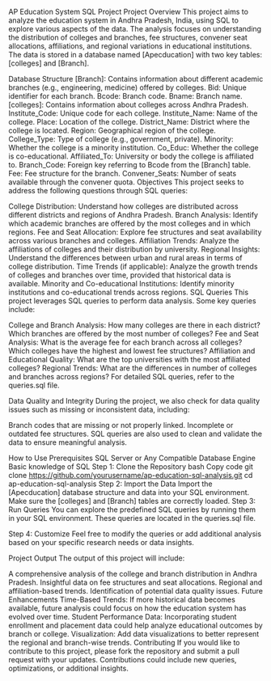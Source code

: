 AP Education System SQL Project
Project Overview
This project aims to analyze the education system in Andhra Pradesh, India, using SQL to explore various aspects of the data. The analysis focuses on understanding the distribution of colleges and branches, fee structures, convener seat allocations, affiliations, and regional variations in educational institutions. The data is stored in a database named [Apecducation] with two key tables: [colleges] and [Branch].

Database Structure
[Branch]: Contains information about different academic branches (e.g., engineering, medicine) offered by colleges.
Bid: Unique identifier for each branch.
Bcode: Branch code.
Bname: Branch name.
[colleges]: Contains information about colleges across Andhra Pradesh.
Institute_Code: Unique code for each college.
Institute_Name: Name of the college.
Place: Location of the college.
District_Name: District where the college is located.
Region: Geographical region of the college.
College_Type: Type of college (e.g., government, private).
Minority: Whether the college is a minority institution.
Co_Educ: Whether the college is co-educational.
Affiliated_To: University or body the college is affiliated to.
Branch_Code: Foreign key referring to Bcode from the [Branch] table.
Fee: Fee structure for the branch.
Convener_Seats: Number of seats available through the convener quota.
Objectives
This project seeks to address the following questions through SQL queries:

College Distribution: Understand how colleges are distributed across different districts and regions of Andhra Pradesh.
Branch Analysis: Identify which academic branches are offered by the most colleges and in which regions.
Fee and Seat Allocation: Explore fee structures and seat availability across various branches and colleges.
Affiliation Trends: Analyze the affiliations of colleges and their distribution by university.
Regional Insights: Understand the differences between urban and rural areas in terms of college distribution.
Time Trends (if applicable): Analyze the growth trends of colleges and branches over time, provided that historical data is available.
Minority and Co-educational Institutions: Identify minority institutions and co-educational trends across regions.
SQL Queries
This project leverages SQL queries to perform data analysis. Some key queries include:

College and Branch Analysis:
How many colleges are there in each district?
Which branches are offered by the most number of colleges?
Fee and Seat Analysis:
What is the average fee for each branch across all colleges?
Which colleges have the highest and lowest fee structures?
Affiliation and Educational Quality:
What are the top universities with the most affiliated colleges?
Regional Trends:
What are the differences in number of colleges and branches across regions?
For detailed SQL queries, refer to the queries.sql file.

Data Quality and Integrity
During the project, we also check for data quality issues such as missing or inconsistent data, including:

Branch codes that are missing or not properly linked.
Incomplete or outdated fee structures.
SQL queries are also used to clean and validate the data to ensure meaningful analysis.

How to Use
Prerequisites
SQL Server or Any Compatible Database Engine
Basic knowledge of SQL
Step 1: Clone the Repository
bash
Copy code
git clone https://github.com/yourusername/ap-education-sql-analysis.git
cd ap-education-sql-analysis
Step 2: Import the Data
Import the [Apecducation] database structure and data into your SQL environment.
Make sure the [colleges] and [Branch] tables are correctly loaded.
Step 3: Run Queries
You can explore the predefined SQL queries by running them in your SQL environment. These queries are located in the queries.sql file.

Step 4: Customize
Feel free to modify the queries or add additional analysis based on your specific research needs or data insights.

Project Output
The output of this project will include:

A comprehensive analysis of the college and branch distribution in Andhra Pradesh.
Insightful data on fee structures and seat allocations.
Regional and affiliation-based trends.
Identification of potential data quality issues.
Future Enhancements
Time-Based Trends: If more historical data becomes available, future analysis could focus on how the education system has evolved over time.
Student Performance Data: Incorporating student enrollment and placement data could help analyze educational outcomes by branch or college.
Visualization: Add data visualizations to better represent the regional and branch-wise trends.
Contributing
If you would like to contribute to this project, please fork the repository and submit a pull request with your updates. Contributions could include new queries, optimizations, or additional insights.
